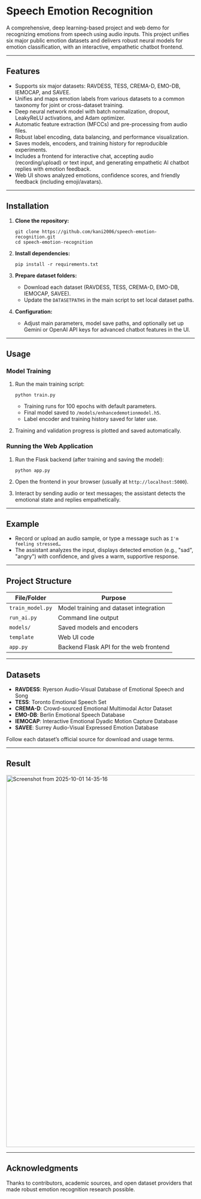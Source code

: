 # Speech Emotion Recognition

A comprehensive, deep learning-based project and web demo for recognizing emotions from speech using audio inputs. This project unifies six major public emotion datasets and delivers robust neural models for emotion classification, with an interactive, empathetic chatbot frontend.

---

## Features

- Supports six major datasets: RAVDESS, TESS, CREMA-D, EMO-DB, IEMOCAP, and SAVEE.
- Unifies and maps emotion labels from various datasets to a common taxonomy for joint or cross-dataset training.
- Deep neural network model with batch normalization, dropout, LeakyReLU activations, and Adam optimizer.
- Automatic feature extraction (MFCCs) and pre-processing from audio files.
- Robust label encoding, data balancing, and performance visualization.
- Saves models, encoders, and training history for reproducible experiments.
- Includes a frontend for interactive chat, accepting audio (recording/upload) or text input, and generating empathetic AI chatbot replies with emotion feedback.
- Web UI shows analyzed emotions, confidence scores, and friendly feedback (including emoji/avatars).

---

## Installation

1. **Clone the repository:**
   ```
   git clone https://github.com/kani2006/speech-emotion-recognition.git
   cd speech-emotion-recognition
   ```

2. **Install dependencies:**
   ```
   pip install -r requirements.txt
   ```

3. **Prepare dataset folders:**
   - Download each dataset (RAVDESS, TESS, CREMA-D, EMO-DB, IEMOCAP, SAVEE).
   - Update the `DATASETPATHS` in the main script to set local dataset paths.

4. **Configuration:**
   - Adjust main parameters, model save paths, and optionally set up Gemini or OpenAI API keys for advanced chatbot features in the UI.

---

## Usage

### Model Training

1. Run the main training script:
   ```
   python train.py
   ```
   - Training runs for 100 epochs with default parameters.
   - Final model saved to `/models/enhancedemotionmodel.h5`.
   - Label encoder and training history saved for later use.

2. Training and validation progress is plotted and saved automatically.

### Running the Web Application

1. Run the Flask backend (after training and saving the model):
   ```
   python app.py
   ```
2. Open the frontend in your browser (usually at `http://localhost:5000`).

3. Interact by sending audio or text messages; the assistant detects the emotional state and replies empathetically.

---

## Example

- Record or upload an audio sample, or type a message such as `I'm feeling stressed…`
- The assistant analyzes the input, displays detected emotion (e.g., "sad", "angry") with confidence, and gives a warm, supportive response.

---

## Project Structure

| File/Folder        | Purpose                                 |
|--------------------|-----------------------------------------|
| `train_model.py`         | Model training and dataset integration  |
| `run_ai.py`         | Command line output  |
| `models/`          | Saved models and encoders               |
| `template`        | Web UI code                             |
| `app.py`        | Backend Flask API for the web frontend                              |

---

## Datasets

- **RAVDESS**: Ryerson Audio-Visual Database of Emotional Speech and Song
- **TESS**: Toronto Emotional Speech Set
- **CREMA-D**: Crowd-sourced Emotional Multimodal Actor Dataset
- **EMO-DB**: Berlin Emotional Speech Database
- **IEMOCAP**: Interactive Emotional Dyadic Motion Capture Database
- **SAVEE**: Surrey Audio-Visual Expressed Emotion Database

Follow each dataset’s official source for download and usage terms.

---
## Result
<img width="1846" height="991" alt="Screenshot from 2025-10-01 14-35-16" src="https://github.com/user-attachments/assets/ba80178c-2cd2-4580-bafa-21e54ecc6b75" />

---

## Acknowledgments

Thanks to contributors, academic sources, and open dataset providers that made robust emotion recognition research possible.
